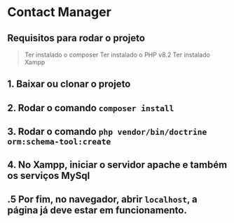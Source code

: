 # Contact Manager

## Requisitos para rodar o projeto
> Ter instalado o composer
> Ter instalado o PHP v8.2
> Ter instalado Xampp

## 1. Baixar ou clonar o projeto

## 2. Rodar o comando ``composer install``
## 3. Rodar o comando ``php vendor/bin/doctrine orm:schema-tool:create``

## 4. No Xampp, iniciar o servidor apache e também os serviços MySql

## .5 Por fim, no navegador, abrir ``localhost``, a página já deve estar em funcionamento.